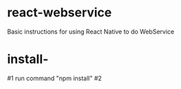# react-webservice
Basic instructions for using React Native to do WebService
# install-
#1 run command "npm install"
#2 
